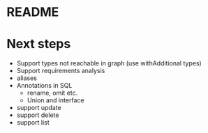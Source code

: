 # README




# Next steps

- Support types not reachable in graph (use withAdditional types)
- Support requirements analysis
- aliases
- Annotations in SQL
  - rename, omit etc.
  - Union and interface
- support update
- support delete
- support list